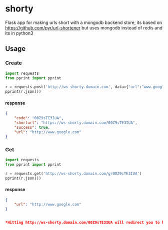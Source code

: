 # shorty
Flask app for making urls short with a mongodb backend store, its based on https://github.com/pyr/url-shortener but 
uses mongodb instead of redis and its in python3


## Usage

### Create

```python
import requests
from pprint import pprint

r = requests.post('http://ws-shorty.domain.com', data={"url":"www.google.com"})
pprint(r.json())
```

#### response
```json
{
    "code": "00Z9sTE3IUA",
    "shorturl": "https://ws-shorty.domain.com/00Z9sTE3IUA",
    "success": true,
    "url": "http://www.google.com"
}
```

### Get
```python
import requests
from pprint import pprint

r = requests.get('http://ws-shorty.domain.com/g/00Z9sTE3IUA')
pprint(r.json())
```

#### response
```json
{
    "url": "http://www.google.com"
}


*Hitting http://ws-shorty.domain.com/00Z9sTE3IUA will redirect you to https://ws-shorty.domain.com/00Z9sTE3IUA
